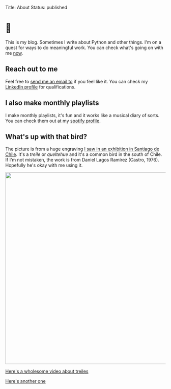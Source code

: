 Title: About
Status: published

# 🐢

This is my blog. Sometimes I write about Python and other things. I'm on a quest for ways to do meaningful work. You can check what's going on with me [now]({filename}now.md).

## Reach out to me

Feel free to [send me an email to](mailto:daquintanav@gmail.com) if you feel like it. You can check my [LinkedIn profile](https://www.linkedin.com/in/diego-quintana-valenzuela/) for qualifications.

## I also make monthly playlists

I make monthly playlists, it's fun and it works like a musical diary of sorts. You can check them out at my [spotify profile](https://open.spotify.com/user/11102438968?si=gpPHdO6HQCeP4-V3NGnOhw).

## What's up with that bird?

The picture is from a huge engraving [I saw in an exhibition in Santiago de Chile](https://www.cclm.cl/exposicion/grabado-hecho-en-chile/). It's a _treile_ or _queltehue_ and it's a common bird in the south of Chile. If I'm not mistaken, the work is from Daniel Lagos Ramírez (Castro, 1976). Hopefully he's okay with me using it.

<img src="{static}/images/treile-grande.jpg"  height="600">

[Here's a wholesome video about treiles](https://www.youtube.com/watch?v=c1sTGP14pyQ)

[Here's another one](https://www.youtube.com/watch?v=3Fz6ejt5eCg)